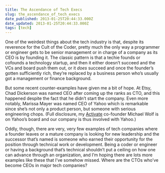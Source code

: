 ```yaml
---
title: The Ascendance of Tech Execs
slug: the_ascendance_of_tech_execs
date_published: 2013-01-25T20:44:33.000Z
date_updated: 2013-01-25T20:44:33.000Z
tags: [tech]
---
```


One of the weirdest things about the tech industry is that, despite its reverence for the Cult of the Coder, pretty much the only way a programmer or engineer gets to be senior management or in charge of a company as its CEO is by founding it. The classic pattern is that a techie founds or cofounds a technology startup, and then it either doesn’t succeed and the VCs and board push them out, or it *does* succeed and once the founder’s gotten sufficiently rich, they’re replaced by a business person who’s usually got a management or finance background.

But some recent counter-examples have given me a bit of hope. At Etsy, Chad Dickerson was named CEO after coming up the ranks as CTO, and this happened despite the fact that he didn’t start the company. Even more notably, Marissa Mayer was named CEO of Yahoo which is remarkable since she’s not only a product person, but someone with serious engineering chops. (Full disclosure, my [Activate](http://activate.com/) co-founder Michael Wolf is on Yahoo’s board and our company is thus involved with Yahoo.)

Oddly, though, there are very, very few examples of tech companies where a founder leaves or a mature company is looking for new leadership and the successor that’s named is someone who earned their opportunity for the position through technical work or development. Being a coder or engineer or having a background that’s technical shouldn’t put a ceiling on how one can advance through an organization, and I’m hoping there are lots more examples like these that I’ve somehow missed. Where are the CTOs who’ve become CEOs in major tech companies?
